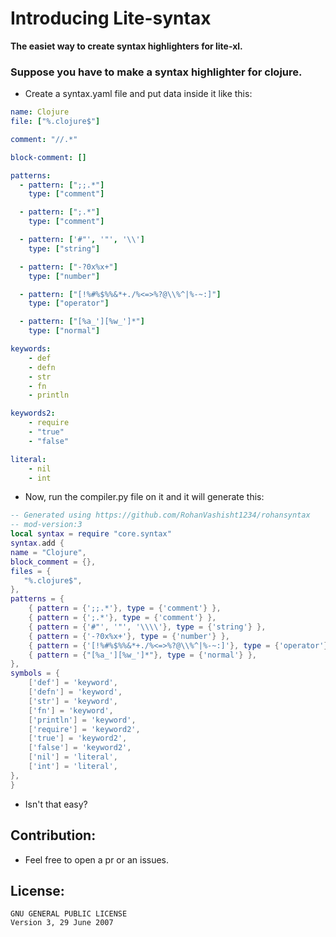 # Introducing Lite-syntax

**The easiet way to create syntax highlighters for lite-xl.**

### Suppose you have to make a syntax highlighter for clojure.

- Create a syntax.yaml file and put data inside it like this:

```yaml
name: Clojure
file: ["%.clojure$"]

comment: "//.*"

block-comment: []

patterns:
  - pattern: [";;.*"]
    type: ["comment"]

  - pattern: [";.*"]
    type: ["comment"]

  - pattern: ['#"', '"', '\\']
    type: ["string"]

  - pattern: ["-?0x%x+"]
    type: ["number"]

  - pattern: ["[!%#%$%%&*+./%<=>%?@\\%^|%-~:]"]
    type: ["operator"]

  - pattern: ["[%a_'][%w_']*"]
    type: ["normal"]

keywords:
    - def
    - defn
    - str
    - fn
    - println

keywords2:
    - require
    - "true"
    - "false"

literal:
    - nil
    - int
```

- Now, run the compiler.py file on it and it will generate this:

```lua
-- Generated using https://github.com/RohanVashisht1234/rohansyntax
-- mod-version:3
local syntax = require "core.syntax"
syntax.add {
name = "Clojure",
block_comment = {},
files = {
   "%.clojure$",
},
patterns = {
    { pattern = {';;.*'}, type = {'comment'} },
    { pattern = {';.*'}, type = {'comment'} },
    { pattern = {'#"', '"', '\\\\'}, type = {'string'} },
    { pattern = {'-?0x%x+'}, type = {'number'} },
    { pattern = {'[!%#%$%%&*+./%<=>%?@\\%^|%-~:]'}, type = {'operator'} },
    { pattern = {"[%a_'][%w_']*"}, type = {'normal'} },
},
symbols = {
    ['def'] = 'keyword',
    ['defn'] = 'keyword',
    ['str'] = 'keyword',
    ['fn'] = 'keyword',
    ['println'] = 'keyword',
    ['require'] = 'keyword2',
    ['true'] = 'keyword2',
    ['false'] = 'keyword2',
    ['nil'] = 'literal',
    ['int'] = 'literal',
},
}
```

- Isn't that easy?

## Contribution:
   - Feel free to open a pr or an issues.

## License:
    GNU GENERAL PUBLIC LICENSE
    Version 3, 29 June 2007

